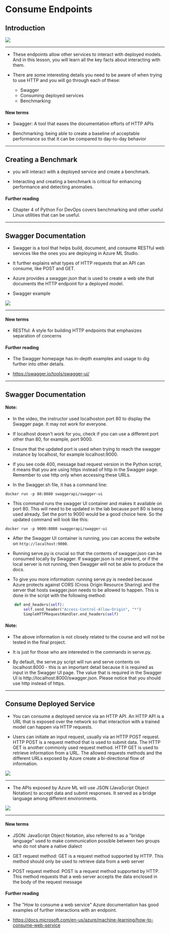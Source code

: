 # Consume Endpoints

## Introduction 

![](screen1.png)	

---

* These endpoints allow other services to interact with deployed models. And in this lesson, you will learn all the key facts about interacting with them.

* There are some interesting details you need to be aware of when trying to use HTTP and you will go through each of these:

	* Swagger
	* Consuming deployed services
	* Benchmarking

#### New terms

* Swagger: A tool that eases the documentation efforts of HTTP APIs

* Benchmarking: being able to create a baseline of acceptable performance so that it can be compared to day-to-day behavior


---

## Creating a Benchmark

* you will interact with a deployed service and create a benchmark. 

* Interacting and creating a benchmark is critical for enhancing performance and detecting anomalies.

#### Further reading

* Chapter 4 of Python For DevOps covers benchmarking and other useful Linux utilities that can be useful.

---

## Swagger Documentation

* Swagger is a tool that helps build, document, and consume RESTful web services like the ones you are deploying in Azure ML Studio. 

* It further explains what types of HTTP requests that an API can consume, like POST and GET.

* Azure provides a swagger.json that is used to create a web site that documents the HTTP endpoint for a deployed model.


* Swagger example

![](screen2.png)	

---

#### New terms

* RESTful: A style for building HTTP endpoints that emphasizes separation of concerns

#### Further reading

* The Swagger homepage has in-depth examples and usage to dig further into other details.

* https://swagger.io/tools/swagger-ui/


---


## Swagger Documentation

#### Note: 
* In the video, the instructor used localhoston port 80 to display the Swagger page. It may not work for everyone. 

* If localhost doesn't work for you, check if you can use a different port other than 80, for example, port 9000. 

* Ensure that the updated port is used when trying to reach the swagger instance by localhost, for example localhost:9000.

* If you see code 400, message bad request version in the Python script, it means that you are using https instead of http in the Swagger page. Remember to use http only when accessing these URLs.


* In the Swagger.sh file, it has a command line:

`docker run -p 80:8080 swaggerapi/swagger-ui`

* This command runs the swagger UI container and makes it available on port 80. This will need to be updated in the lab because port 80 is being used already. Set the port to 9000 would be a good choice here. So the updated command will look like this:

`docker run -p 9000:8080 swaggerapi/swagger-ui`


* After the Swagger UI container is running, you can access the website on `http://localhost:9000`.

* Running serve.py is crucial so that the contents of swagger.json can be consumed locally by Swagger. If swagger.json is not present, or if the local server is not running, then Swagger will not be able to produce the docs.

* To give you more information: running serve.py is needed because Azure protects against CORS (Cross Origin Resource Sharing) and the server that hosts swagger.json needs to be allowed to happen. This is done in the script with the following method:

```python
    def end_headers(self):
        self.send_header("Access-Control-Allow-Origin", "*")
        SimpleHTTPRequestHandler.end_headers(self)
```

#### Note: 

* The above information is not closely related to the course and will not be tested in the final project. 

* It is just for those who are interested in the commands in serve.py.

* By default, the serve.py script will run and serve contents on localhost:8000 - this is an important detail because it is required as input in the Swagger UI page. The value that is required in the Swagger UI is http://localhost:8000/swagger.json. Please notice that you should use http instead of https.

---

## Consume Deployed Service

* You can consume a deployed service via an HTTP API. An HTTP API is a URL that is exposed over the network so that interaction with a trained model can happen via HTTP requests.

* Users can initiate an input request, usually via an HTTP POST request. HTTP POST is a request method that is used to submit data. The HTTP GET is another commonly used request method. HTTP GET is used to retrieve information from a URL. The allowed requests methods and the different URLs exposed by Azure create a bi-directional flow of information.

![](screen3.png)	

---

* The APIs exposed by Azure ML will use JSON (JavaScript Object Notation) to accept data and submit responses. It served as a bridge language among different environments.

![](screen4.png)	

---

#### New terms

* JSON: JavaScript Object Notation, also referred to as a "bridge language" used to make communication possible between two groups who do not share a native dialect

* GET request method: GET is a request method supported by HTTP. This method should only be used to retrieve data from a web server

* POST request method: POST is a request method supported by HTTP. This method requests that a web server accepts the data enclosed in the body of the request message

#### Further reading

* The "How to consume a web service" Azure documentation has good examples of further interactions with an endpoint.

* https://docs.microsoft.com/en-us/azure/machine-learning/how-to-consume-web-service





































































